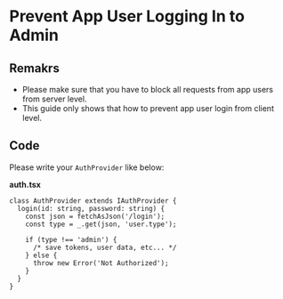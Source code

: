 Prevent App User Logging In to Admin
====

Remakrs
----
* Please make sure that you have to block all requests from app users from server level.
* This guide only shows that how to prevent app user login from client level.


Code
----

Please write your `AuthProvider` like below:

__auth.tsx__
```tsx
class AuthProvider extends IAuthProvider {
  login(id: string, password: string) {
    const json = fetchAsJson('/login');
    const type = _.get(json, 'user.type');
    
    if (type !== 'admin') { 
      /* save tokens, user data, etc... */
    } else {
      throw new Error('Not Authorized');
    }
  }
}
```
